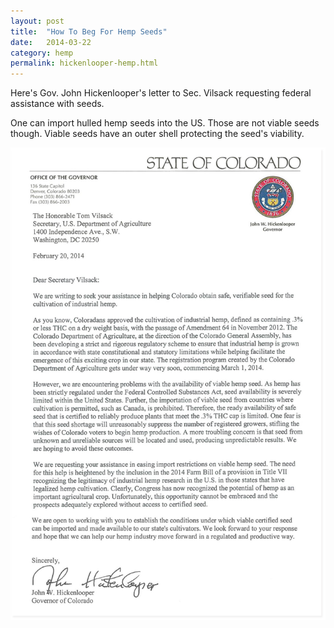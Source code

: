 ```yaml
---
layout: post
title:  "How To Beg For Hemp Seeds"
date:   2014-03-22
category: hemp
permalink: hickenlooper-hemp.html
---
```


Here's Gov. John Hickenlooper's letter to Sec. Vilsack requesting federal assistance with seeds.

One can import hulled hemp seeds into the US. Those are not viable seeds though. Viable seeds have an outer shell protecting the seed's viability.

<img src="/dist/images/hemphick.png" alt="Gov Hickenlooper's letter to USDA" class="img img-responsive" />

<!-- [jekyll-gh]: https://github.com/mojombo/jekyll
[jekyll]:    http://jekyllrb.com -->
